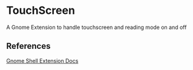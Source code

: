 # TouchScreen
A Gnome Extension to handle touchscreen and reading mode on and off

## References
[Gnome Shell Extension Docs](https://www.codeproject.com/Articles/5271677/How-to-Create-A-GNOME-Extension)
